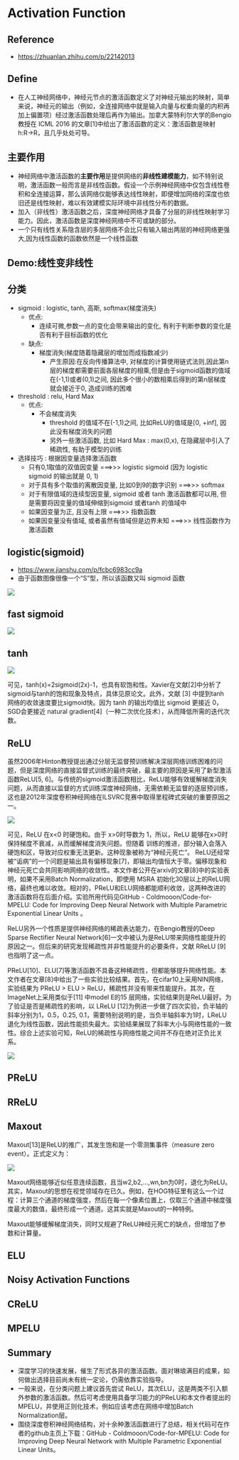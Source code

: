 # Activation Function
## Reference
+ https://zhuanlan.zhihu.com/p/22142013

## Define
+ 在人工神经网络中，神经元节点的激活函数定义了对神经元输出的映射，简单来说，神经元的输出（例如，全连接网络中就是输入向量与权重向量的内积再加上偏置项）经过激活函数处理后再作为输出。加拿大蒙特利尔大学的Bengio教授在 ICML 2016 的文章[1]中给出了激活函数的定义：激活函数是映射 h:R→R，且几乎处处可导。
## 主要作用
+ 神经网络中激活函数的**主要作用**是提供网络的**非线性建模能力**，如不特别说明，激活函数一般而言是非线性函数。假设一个示例神经网络中仅包含线性卷积和全连接运算，那么该网络仅能够表达线性映射，即便增加网络的深度也依旧还是线性映射，难以有效建模实际环境中非线性分布的数据。
+ 加入（非线性）激活函数之后，深度神经网络才具备了分层的非线性映射学习能力。因此，激活函数是深度神经网络中不可或缺的部分。
+ 一个只有线性关系隐含层的多层网络不会比只有输入输出两层的神经网络更强大,因为线性函数的函数依然是一个线性函数

## Demo:线性变非线性

## 分类
+ sigmoid : logistic,  tanh,  高斯, softmax(梯度消失)
	+ 优点:
		+ 连续可微,参数一点的变化会带来输出的变化, 有利于判断参数的变化是否有利于目标函数的优化
	+ 缺点:
		+ 梯度消失(梯度随着隐藏层的增加而成指数减少)
			+ 产生原因:在反向传播算法中, 对梯度的计算使用链式法则,因此第n层的梯度都需要前面各层梯度的相乘,但是由于sigmoid函数的值域在(-1,1)或者(0,1)之间, 因此多个很小的数相乘后得到的第n层梯度就会接近于0, 造成训练的困难
+ threshold : relu, Hard Max
	+ 优点:
		+ 不会梯度消失
			+ threshold 的值域不在(-1,1)之间, 比如ReLU的值域是[0, +inf], 因此没有梯度消失的问题
			+ 另外一些激活函数, 比如 Hard Max : max(0,x), 在隐藏层中引入了稀疏性, 有助于模型的训练
+ 选择技巧 : 根据因变量选择激活函数
	+ 只有0,1取值的双值因变量  ===>>> logistic sigmoid (因为 logistic sigmoid 的输出就是 0, 1)
	+ 对于具有多个取值的离散因变量, 比如0到9的数字识别 ===>>> softmax
	+ 对于有限值域的连续型因变量, sigmoid 或者 tanh 激活函数都可以用, 但是需要将因变量的值域伸缩到sigmoid 或者tanh 的值域中
	+ 如果因变量为正, 且没有上限  ===>>> 指数函数
	+ 如果因变量没有值域, 或者虽然有值域但是边界未知 ===>>> 线性函数作为激活函数

## logistic(sigmoid)
+ https://www.jianshu.com/p/fcbc6983cc9a
+ 由于函数图像很像一个“S”型，所以该函数又叫 sigmoid 函数

![](https://pic3.zhimg.com/80/d2d1335c99df1923da4f228da3da9bdd_hd.jpg)

## fast sigmoid
![](https://img-blog.csdn.net/20170628153035514)

## tanh
![](https://pic3.zhimg.com/80/adbf164a53f8341cbf3a08c301b99b59_hd.jpg)

可见，tanh(x)=2sigmoid(2x)-1，也具有软饱和性。Xavier在文献[2]中分析了sigmoid与tanh的饱和现象及特点，具体见原论文。此外，文献 [3] 中提到tanh 网络的收敛速度要比sigmoid快。因为 tanh 的输出均值比 sigmoid 更接近 0，SGD会更接近 natural gradient[4]（一种二次优化技术），从而降低所需的迭代次数。

## ReLU
虽然2006年Hinton教授提出通过分层无监督预训练解决深层网络训练困难的问题，但是深度网络的直接监督式训练的最终突破，最主要的原因是采用了新型激活函数ReLU[5, 6]。与传统的sigmoid激活函数相比，ReLU能够有效缓解梯度消失问题，从而直接以监督的方式训练深度神经网络，无需依赖无监督的逐层预训练，这也是2012年深度卷积神经网络在ILSVRC竞赛中取得里程碑式突破的重要原因之一。

![](https://pic4.zhimg.com/80/0effc747d9b2fee78c14e390743fab69_hd.jpg)

可见，ReLU 在x<0 时硬饱和。由于 x>0时导数为 1，所以，ReLU 能够在x>0时保持梯度不衰减，从而缓解梯度消失问题。但随着
训练的推进，部分输入会落入硬饱和区，导致对应权重无法更新。这种现象被称为“神经元死亡”。
ReLU还经常被“诟病”的一个问题是输出具有偏移现象[7]，即输出均值恒大于零。偏移现象和 神经元死亡会共同影响网络的收敛性。本文作者公开在arxiv的文章[8]中的实验表明，如果不采用Batch Normalization，即使用 MSRA 初始化30层以上的ReLU网络，最终也难以收敛。相对的，PReLU和ELU网络都能顺利收敛，这两种改进的激活函数将在后面介绍。实验所用代码见GitHub - Coldmooon/Code-for-MPELU: Code for Improving Deep Neural Network with Multiple Parametric Exponential Linear Units 。

ReLU另外一个性质是提供神经网络的稀疏表达能力，在Bengio教授的Deep Sparse Rectifier Neural Network[6]一文中被认为是ReLU带来网络性能提升的原因之一。但后来的研究发现稀疏性并非性能提升的必要条件，文献 RReLU [9]也指明了这一点。

PReLU[10]、ELU[7]等激活函数不具备这种稀疏性，但都能够提升网络性能。本文作者在文章[8]中给出了一些实验比较结果。首先，在cifar10上采用NIN网络，实验结果为 PReLU > ELU > ReLU，稀疏性并没有带来性能提升。其次，在 ImageNet上采用类似于[11] 中model E的15 层网络，实验结果则是ReLU最好。为了验证是否是稀疏性的影响，以 LReLU [12]为例进一步做了四次实验，负半轴的斜率分别为1，0.5，0.25, 0.1，需要特别说明的是，当负半轴斜率为1时，LReLU退化为线性函数，因此性能损失最大。实验结果展现了斜率大小与网络性能的一致性。综合上述实验可知，ReLU的稀疏性与网络性能之间并不存在绝对正负比关系。

![](https://pic1.zhimg.com/80/1248c4bdbc1285fc1ab1586c25f65c51_hd.jpg)

## PReLU

## RReLU

## Maxout
Maxout[13]是ReLU的推广，其发生饱和是一个零测集事件（measure zero event）。正式定义为：

![](https://pic4.zhimg.com/80/8358833218327d45cdd3f19a33d5479b_hd.jpg)

Maxout网络能够近似任意连续函数，且当w2,b2,…,wn,bn为0时，退化为ReLU。 其实，Maxout的思想在视觉领域存在已久。例如，在HOG特征里有这么一个过程：计算三个通道的梯度强度，然后在每一个像素位置上，仅取三个通道中梯度强度最大的数值，最终形成一个通道。这其实就是Maxout的一种特例。

Maxout能够缓解梯度消失，同时又规避了ReLU神经元死亡的缺点，但增加了参数和计算量。

## ELU
## Noisy Activation Functions
## CReLU
## MPELU

## Summary
+ 深度学习的快速发展，催生了形式各异的激活函数。面对琳琅满目的成果，如何做出选择目前尚未有统一定论，仍需依靠实验指导。
+ 一般来说，在分类问题上建议首先尝试 ReLU，其次ELU，这是两类不引入额外参数的激活函数。然后可考虑使用具备学习能力的PReLU和本文作者提出的MPELU，并使用正则化技术，例如应该考虑在网络中增加Batch Normalization层。
+ 围绕深度卷积神经网络结构，对十余种激活函数进行了总结，相关代码可在作者的github主页上下载：GitHub - Coldmooon/Code-for-MPELU: Code for Improving Deep Neural Network with Multiple Parametric Exponential Linear Units。